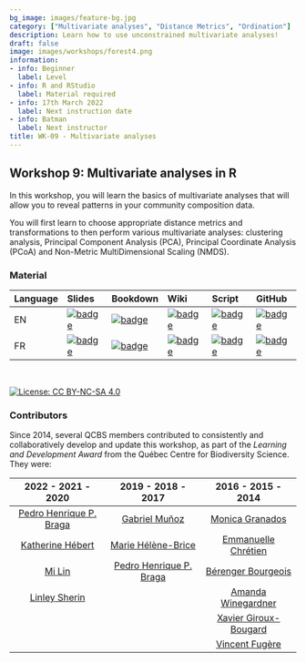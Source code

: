 ```yaml
---
bg_image: images/feature-bg.jpg
category: ["Multivariate analyses", "Distance Metrics", "Ordination"]
description: Learn how to use unconstrained multivariate analyses!
draft: false
image: images/workshops/forest4.png
information:
- info: Beginner
  label: Level
- info: R and RStudio
  label: Material required
- info: 17th March 2022
  label: Next instruction date
- info: Batman
  label: Next instructor
title: WK-09 - Multivariate analyses
---
```


## Workshop 9: Multivariate analyses in R

In this workshop, you will learn the basics of multivariate analyses that will allow you to reveal patterns in your community composition data.

You will first learn to choose appropriate distance metrics and transformations to then perform various multivariate analyses: clustering analysis, Principal Component Analysis (PCA), Principal Coordinate Analysis (PCoA) and Non-Metric MultiDimensional Scaling (NMDS).

### Material

Language | Slides | Bookdown | Wiki | Script | GitHub 
:--------|:-------|:-----|:-----|:------ |:-------
EN | [![badge](https://img.shields.io/static/v1?style=flat&label=Slides&message=09&color=red&logo=html5)](https://qcbsrworkshops.github.io/workshop09/pres-en/workshop09-pres-en.html) | [![badge](https://img.shields.io/static/v1?style=flat&label=book&message=09&logo=github)](https://qcbsrworkshops.github.io/workshop09/book-en/index.html) | [![badge](https://img.shields.io/static/v1?style=flat&label=wiki&message=09&logo=wikipedia)](https://wiki.qcbs.ca/r_workshop9) | [![badge](https://img.shields.io/static/v1?style=flat&label=script&message=09&color=2a50b8&logo=r)](https://qcbsrworkshops.github.io/workshop09/pres-en/workshop09-script-en.R) | [![badge](https://img.shields.io/static/v1?style=flat&label=repo&message=dev&color=6f42c1&logo=github)](https://github.com/QCBSRworkshops/workshop09) 
FR | [![badge](https://img.shields.io/static/v1?style=flat&label=Diapos&message=09&color=red&logo=html5)](https://qcbsrworkshops.github.io/workshop09/pres-fr/workshop09-pres-fr.html) | [![badge](https://img.shields.io/static/v1?style=flat&label=livre&message=09&logo=github)](https://qcbsrworkshops.github.io/workshop09/book-fr/index.html) | [![badge](https://img.shields.io/static/v1?style=flat&label=wiki&message=09&logo=wikipedia)](https://wiki.qcbs.ca/r_atelier9) | [![badge](https://img.shields.io/static/v1?style=flat&label=script&message=09&color=2a50b8&logo=r)](https://qcbsrworkshops.github.io/workshop09/pres-fr/workshop09-script-fr.R) | [![badge](https://img.shields.io/static/v1?style=flat&label=repo&message=dev&color=6f42c1&logo=github)](https://github.com/QCBSRworkshops/workshop09) 

<br> 

[![License: CC BY-NC-SA 4.0](https://img.shields.io/badge/License-CC%20BY--NC--SA%204.0-lightgrey.svg)](https://creativecommons.org/licenses/by-nc-sa/4.0/)

### Contributors

Since 2014, several QCBS members contributed to consistently and collaboratively develop and update this workshop, as part of the *Learning and Development Award* from the Québec Centre for Biodiversity Science. They were:

|      2022 - 2021 - 2020      |      2019 - 2018 - 2017     |      2016 - 2015 - 2014      |
|:----------------------------:|:---------------------------:|:----------------------------:|
| [Pedro Henrique P. Braga]()  | [Gabriel Muñoz](https://github.com/fgabriel1891) | [Monica Granados]() |
|  [Katherine Hébert]()        | [Marie Hélène-Brice]()  |   [Emmanuelle Chrétien]()        |
|  [Mi Lin]()                  | [Pedro Henrique P. Braga]() | [Bérenger Bourgeois]()     |
|  [Linley Sherin]()           |                             | [Amanda Winegardner]()       |
|                              |                             | [Xavier Giroux-Bougard]()    |
|                              |                             | [Vincent Fugère]()           |